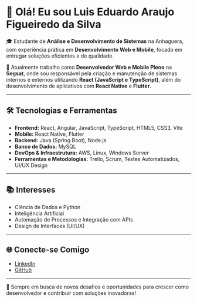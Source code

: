 # 👋 Olá! Eu sou Luis Eduardo Araujo Figueiredo da Silva

🎓 Estudante de **Análise e Desenvolvimento de Sistemas** na Anhaguera, com experiência prática em **Desenvolvimento Web e Mobile**, focado em entregar soluções eficientes e de qualidade.

💼 Atualmente trabalho como **Desenvolvedor Web e Mobile Pleno** na **Segsat**, onde sou responsável pela criação e manutenção de sistemas internos e externos utilizando **React (JavaScript e TypeScript)**, além do desenvolvimento de aplicativos com **React Native** e **Flutter**.

---

## 🛠️ Tecnologias e Ferramentas

- **Frontend:** React, Angular, JavaScript, TypeScript, HTML5, CSS3, Vite  
- **Mobile:** React Native, Flutter  
- **Backend:** Java (Spring Boot), Node.js  
- **Banco de Dados:** MySQL  
- **DevOps & Infraestrutura:** AWS, Linux, Windows Server  
- **Ferramentas e Metodologias:** Trello, Scrum, Testes Automatizados, UI/UX Design

---

## 📚 Interesses

- Ciência de Dados e Python  
- Inteligência Artificial  
- Automação de Processos e Integração com APIs  
- Design de Interfaces (UI/UX)

---

## 🌐 Conecte-se Comigo

- [LinkedIn](https://www.linkedin.com/in/luiseduardoaraujo/)
- [GitHub](https://github.com/LuisEduardo21)

---

💬 Sempre em busca de novos desafios e oportunidades para crescer como desenvolvedor e contribuir com soluções inovadoras!
